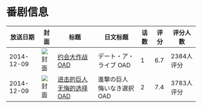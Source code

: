 # 番剧信息

|放送日期|封面|标题|日文标题|话数|评分|评分人数|
|---|---|---|---|---|---|---|
|2014-12-09|![封面](https://lain.bgm.tv/pic/cover/c/ca/82/98693_r0XB5.jpg)|[约会大作战 OAD](https://bangumi.tv/subject/98693)|デート・ア・ライブ OAD|1|6.7|2384人评分|
|2014-12-09|![封面](https://lain.bgm.tv/pic/cover/c/8e/9b/110049_bV5g9.jpg)|[进击的巨人 无悔的选择 OAD](https://bangumi.tv/subject/110049)|進撃の巨人 悔いなき選択 OAD|2|7.4|3783人评分|
